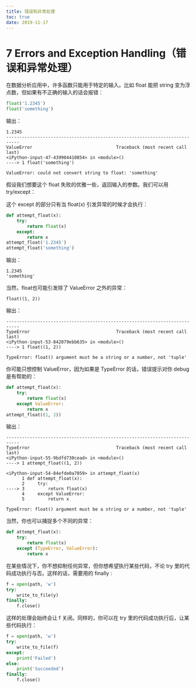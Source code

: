 ```yaml
---
title: 错误和异常处理
toc: true
date: 2019-11-17
---
```


# 7 Errors and Exception Handling（错误和异常处理）

在数据分析应用中，许多函数只能用于特定的输入。比如 float 能把 string 变为浮点数，但如果有不正确的输入的话会报错：


```py
float('1.2345')
float('something')
```

输出：
```
1.2345
---------------------------------------------------------------------------
ValueError                                Traceback (most recent call last)
<iPython-input-47-439904410854> in <module>()
----> 1 float('something')

ValueError: could not convert string to float: 'something'
```

假设我们想要这个 float 失败的优雅一些，返回输入的参数。我们可以用 try/except：

这个 except 的部分只有当 float(x) 引发异常的时候才会执行：

```py
def attempt_float(x):
    try:
        return float(x)
    except:
        return x
attempt_float('1.2345')
attempt_float('something')
```

输出：
```
1.2345
'something'
```

当然，float也可能引发除了 ValueError 之外的异常：


```
float((1, 2))
```
输出：

```
---------------------------------------------------------------------------
TypeError                                 Traceback (most recent call last)
<iPython-input-53-842079ebb635> in <module>()
----> 1 float((1, 2))

TypeError: float() argument must be a string or a number, not 'tuple'
```

你可能只想控制 ValueError，因为如果是 TypeError 的话，错误提示对你 debug 是有帮助的：


```py
def attempt_float(x):
    try:
        return float(x)
    except ValueError:
        return x
attempt_float((1, 2))
```
输出：

```
---------------------------------------------------------------------------
TypeError                                 Traceback (most recent call last)
<iPython-input-55-9bdfd730cead> in <module>()
----> 1 attempt_float((1, 2))

<iPython-input-54-84efde0a7059> in attempt_float(x)
      1 def attempt_float(x):
      2     try:
----> 3         return float(x)
      4     except ValueError:
      5         return x

TypeError: float() argument must be a string or a number, not 'tuple'
```

当然，你也可以捕捉多个不同的异常：

```py
def attempt_float(x):
    try:
        return float(x)
    except (TypeError, ValueError):
        return x
```

在某些情况下，你不想抑制任何异常，但你想希望执行某些代码，不论 try 里的代码成功执行与否。这样的话，需要用的 finally :


```py
f = open(path, 'w')
try:
    write_to_file(y)
finally:
    f.close()
```

这样的处理会始终会让 f 关闭。同样的，你可以在 try 里的代码成功执行后，让某些代码执行：


```py
f = open(path, 'w')
try:
    write_to_file(f)
except:
    print('Failed')
else:
    print('Succeeded')
finally:
    f.close()
```
